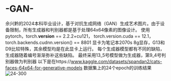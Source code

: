 # -GAN-
佘兴黔的2024本科毕业设计，基于对抗生成网络（GAN）生成艺术图片。由于设备限制，所有生成器和判别器都是基于处理64x64像素的图像设计。
使用pytorch，torch.__version__ == 2.2.2+cu121， torch.version.cuda == 12.1， torch.backends.cudnn.version() == 8801
显卡为笔记本2070s 8g显存，G13和D9比较特殊，其余模型均是在此显卡上运行。
每个生成器模型都有不同的缺陷，生成器随着编号渐渐弥补这些缺陷。
最终采用13_5号模型做为生成器，第9_4号判别器做为判别器
以下是在https://www.kaggle.com/datasets/spandan2/cats-faces-64x64-for-generative-models
数据集上的24个epoch的训练结果
![24-300](https://github.com/xxxxx23124/-GAN-/assets/137014884/a7de3f9b-6087-4b8d-baa5-6ff98f190be3)
